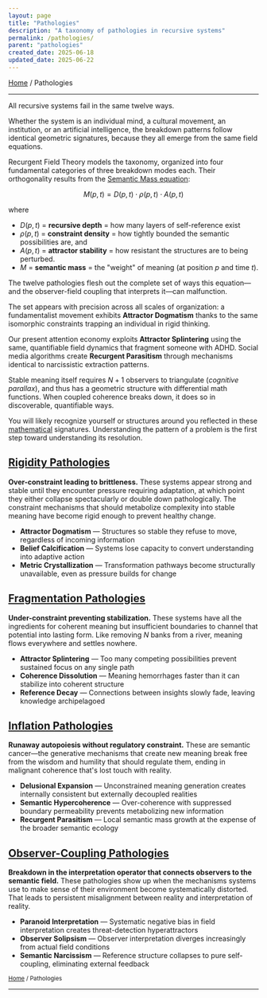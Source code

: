 ```yaml
---
layout: page
title: "Pathologies"
description: "A taxonomy of pathologies in recursive systems"
permalink: /pathologies/
parent: "pathologies"
created_date: 2025-06-18
updated_date: 2025-06-22
---
```


[Home](/) / Pathologies

---

All recursive systems fail in the same twelve ways.

Whether the system is an individual mind, a cultural movement, an institution, or an artificial intelligence, the breakdown patterns follow identical geometric signatures, because they all emerge from the same field equations.

Recurgent Field Theory models the taxonomy, organized into four fundamental categories of three breakdown modes each. Their orthogonality results from the [Semantic Mass equation](/math/05-semantic-mass/):

$$M(p,t) = D(p,t) \cdot \rho(p,t) \cdot A(p,t)$$

where
- $D(p,t)$ = **recursive depth** = how many layers of self-reference exist
- $\rho(p,t)$ = **constraint density** = how tightly bounded the semantic possibilities are, and 
- $A(p,t)$ = **attractor stability** = how resistant the structures are to being perturbed. 
- $M$ = **semantic mass** = the "weight" of meaning (at position $p$ and time $t$).

The twelve pathologies flesh out the complete set of ways this equation—and the observer-field coupling that interprets it—can malfunction.

The set appears with precision across all scales of organization: a fundamentalist movement exhibits **Attractor Dogmatism** thanks to the same isomorphic constraints trapping an individual in rigid thinking.

Our present attention economy exploits **Attractor Splintering** using the same, quantifiable field dynamics that fragment someone with ADHD. Social media algorithms create **Recurgent Parasitism** through mechanisms identical to narcissistic extraction patterns.

Stable meaning itself requires $N+1$ observers to triangulate (*cognitive parallax*), and thus has a geometric structure with differential math functions. When coupled coherence breaks down, it does so in discoverable, quantifiable ways.

You will likely recognize yourself or structures around you reflected in these <u>mathematical</u> signatures. Understanding the pattern of a problem is the first step toward understanding its resolution.

## [Rigidity Pathologies](/pathologies/rigidity/)

**Over-constraint leading to brittleness.** These systems appear strong and stable until they encounter pressure requiring adaptation, at which point they either collapse spectacularly or double down pathologically. The constraint mechanisms that should metabolize complexity into stable meaning have become rigid enough to prevent healthy change.

- **Attractor Dogmatism** — Structures so stable they refuse to move, regardless of incoming information
- **Belief Calcification** — Systems lose capacity to convert understanding into adaptive action
- **Metric Crystallization** — Transformation pathways become structurally unavailable, even as pressure builds for change

## [Fragmentation Pathologies](/pathologies/fragmentation/)

**Under-constraint preventing stabilization.** These systems have all the ingredients for coherent meaning but insufficient boundaries to channel that potential into lasting form. Like removing $N$ banks from a river, meaning flows everywhere and settles nowhere.

- **Attractor Splintering** — Too many competing possibilities prevent sustained focus on any single path
- **Coherence Dissolution** — Meaning hemorrhages faster than it can stabilize into coherent structure
- **Reference Decay** — Connections between insights slowly fade, leaving knowledge archipelagoed

## [Inflation Pathologies](/pathologies/inflation/)

**Runaway autopoiesis without regulatory constraint.** These are semantic cancer—the generative mechanisms that create new meaning break free from the wisdom and humility that should regulate them, ending in malignant coherence that's lost touch with reality.

- **Delusional Expansion** — Unconstrained meaning generation creates internally consistent but externally decoupled realities
- **Semantic Hypercoherence** — Over-coherence with suppressed boundary permeability prevents metabolizing new information
- **Recurgent Parasitism** — Local semantic mass growth at the expense of the broader semantic ecology

## [Observer-Coupling Pathologies](/pathologies/observer-coupling/)

**Breakdown in the interpretation operator that connects observers to the semantic field.** These pathologies show up when the mechanisms systems use to make sense of their environment become systematically distorted. That leads to persistent misalignment between reality and interpretation of reality.

- **Paranoid Interpretation** — Systematic negative bias in field interpretation creates threat-detection hyperattractors
- **Observer Solipsism** — Observer interpretation diverges increasingly from actual field conditions
- **Semantic Narcissism** — Reference structure collapses to pure self-coupling, eliminating external feedback

<small>[Home](/) / Pathologies</small>

---